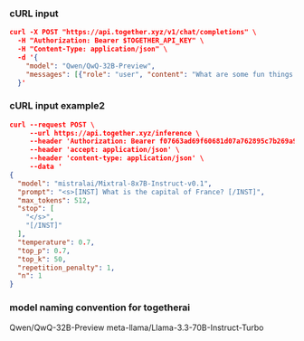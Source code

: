 ### cURL input
```json
curl -X POST "https://api.together.xyz/v1/chat/completions" \
  -H "Authorization: Bearer $TOGETHER_API_KEY" \
  -H "Content-Type: application/json" \
  -d '{
    "model": "Qwen/QwQ-32B-Preview",
    "messages": [{"role": "user", "content": "What are some fun things to do in New York?"}]
  }'
  ```
### cURL input example2
```json
curl --request POST \
     --url https://api.together.xyz/inference \
     --header 'Authorization: Bearer f07663ad69f60681d07a762895c7b269a9f9cd0d790fdad00b3e376841ce7302' \
     --header 'accept: application/json' \
     --header 'content-type: application/json' \
     --data '
{
  "model": "mistralai/Mixtral-8x7B-Instruct-v0.1",
  "prompt": "<s>[INST] What is the capital of France? [/INST]",
  "max_tokens": 512,
  "stop": [
    "</s>",
    "[/INST]"
  ],
  "temperature": 0.7,
  "top_p": 0.7,
  "top_k": 50,
  "repetition_penalty": 1,
  "n": 1
}
```

### model naming convention for togetherai
<CRITICAL-NAMING-CONVENTION>
        Qwen/QwQ-32B-Preview
        meta-llama/Llama-3.3-70B-Instruct-Turbo
</CRITICAL-NAMING-CONVENTION>
